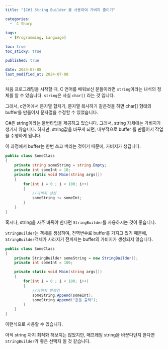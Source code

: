```yaml
---
title: "[C#] String Builder 를 사용하여 가비지 줄이기"

categories:
  -  C Sharp
  
tags:
  - [Programming, Language]

toc: true
toc_sticky: true

published: true

date: 2024-07-08
last_modified_at: 2024-07-08
---
```


처음 프로그래밍을 시작할 때, C 언어를 배워보신 분들이라면 `string`이라는 녀석의 정체를 알 수 있습니다.
`string`은 사실 `char[]` 라는 것 입니다.

그래서, c언어에서 문자열 합치기, 문자열 복사하기 같은것을 하면 char[] 형태의 buffer를 만들어서 문자열을 수정할 수 있었습니다.

C#은 string이라는 불변타입을 제공하고 있습니다. 그래서, string 자체에는 가비지가 생기지 않습니다. 하지만, string값을 바꾸게 되면, 내부적으로 buffer 를 만들어서 작업을 수행하게 됩니다.

이 과정에서 buffer는 한번 쓰고 버리는 것이기 때문에, 가비지가 생깁니다.

```csharp
public class SomeClass
{
	private string someString = string.Empty;
	private int someInt = 10;
	private static void Main(string args[])
	{
		for(int i = 0 ; i < 100; i++)
		{
			//가비지 생성
			someString += someInt;
		}
	}
}
```

혹시나, string을 자주 바꿔야 한다면 `StringBuilder`를 사용하시는 것이 좋습니다.

`StringBuilder`는 객체를 생성하여, 전역변수로 buffer를 가지고 있기 때문에, `StringBuilder`객체가 사라지기 전까지는 buffer의 가비지가 생성되지 않습니다.

```csharp
public class SomeClass
{
	private StringBuilder someString = new StringBuilder();
	private int someInt = 100;

	private static void Main(string args[])
	{
		for(int i = 0 ; i < 100; i++)
		{
			//가비지 안생김
			someString.Append(someInt);
			someString.Append("값을 출력");
		}
	}
}
```

이런식으로 사용할 수 있습니다.

아직 string 까지 최적화 해보지는 않았지만, 매프레임 string을 바꾼다던지 한다면 `StringBuilder`가 좋은 선택지 일 것 같습니다.